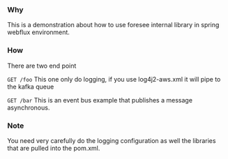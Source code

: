 ### Why
This is a demonstration about how to use foresee internal library in spring webflux environment.

### How
There are two end point
 
`GET /foo`
This one only do logging, if you use log4j2-aws.xml it will pipe to the kafka queue

`GET /bar`
This is an event bus example that publishes a message asynchronous.

### Note
You need very carefully do the logging configuration as well the libraries that are pulled into the pom.xml.

